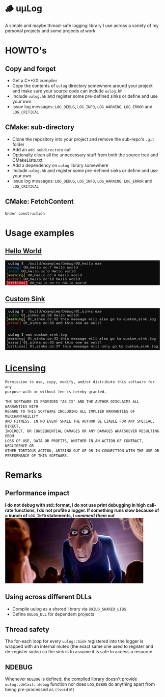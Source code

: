 # 🪵 uμLog
A simple and maybe thread-safe logging library I use across a variety of my personal projects and some projects at work

# HOWTO's
## Copy and forget
- Get a C++20 compiler  
- Copy the contents of `uulog` directory somewhere around your project and make sure your source code can include `uulog.hh`  
- Include `uulog.hh` and register some pre-defined sinks or define and use your own  
- Issue log messages: `LOG_DEBUG`, `LOG_INFO`, `LOG_WARNING`, `LOG_ERROR` and `LOG_CRITICAL`  

## CMake: sub-directory
- Clone the repository into your project and remove the sub-repo's `.git` folder  
- Add an `add_subdirectory` call  
- Optionally clean all the unnecessary stuff from both the source tree and CMakeLists.txt  
- Add a dependency on `uulog` library somewhere  
- Include `uulog.hh` and register some pre-defined sinks or define and use your own  
- Issue log messages: `LOG_DEBUG`, `LOG_INFO`, `LOG_WARNING`, `LOG_ERROR` and `LOG_CRITICAL`  

## CMake: FetchContent
```
Under construction
```

# Usage examples
## [Hello World](examples/00_hello.cc)
![](.github/assets/screenshot-helloworld.png)  

## [Custom Sink](examples/01_sinks.cc)
![](.github/assets/screenshot-customsink.png)  

# [Licensing](LICENSE)
```
Permission to use, copy, modify, and/or distribute this software for any
purpose with or without fee is hereby granted.

THE SOFTWARE IS PROVIDED "AS IS" AND THE AUTHOR DISCLAIMS ALL WARRANTIES WITH
REGARD TO THIS SOFTWARE INCLUDING ALL IMPLIED WARRANTIES OF MERCHANTABILITY
AND FITNESS. IN NO EVENT SHALL THE AUTHOR BE LIABLE FOR ANY SPECIAL, DIRECT,
INDIRECT, OR CONSEQUENTIAL DAMAGES OR ANY DAMAGES WHATSOEVER RESULTING FROM
LOSS OF USE, DATA OR PROFITS, WHETHER IN AN ACTION OF CONTRACT, NEGLIGENCE OR
OTHER TORTIOUS ACTION, ARISING OUT OF OR IN CONNECTION WITH THE USE OR
PERFORMANCE OF THIS SOFTWARE.
```


# Remarks
## Performance impact
**I do not debug with std::format, I do not use print debugging in high call-rate functions, I do not profile a logger. If something runs slow because of a bunch of `LOG_INFO` statements, _I comment them out_**  
![](.github/assets/antonego.png)  

## Using across different DLLs
- Compile uulog as a shared library via `BUILD_SHARED_LIBS`  
- Define `UULOG_DLL` for dependent projects  

## Thread safety
The for-each loop for every `uulog::Sink` registered into the logger is wrapped with an internal mutex (the exact same one used to register and de-register sinks) so the sink is to assume it is safe to access a resource  

## NDEBUG
Whenever `NDEBUG` is defined, the compiled library doesn't provide `uulog::detail::debug` function nor does `LOG_DEBUG` do anything apart from being pre-processed as `((void)0)`  
